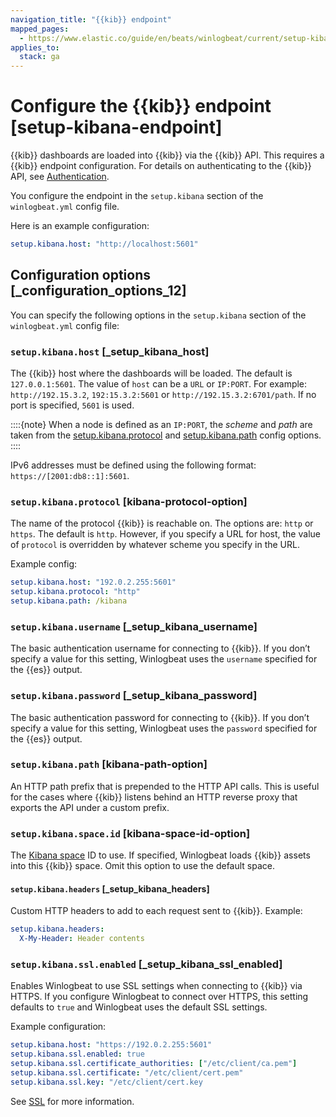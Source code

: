 ```yaml
---
navigation_title: "{{kib}} endpoint"
mapped_pages:
  - https://www.elastic.co/guide/en/beats/winlogbeat/current/setup-kibana-endpoint.html
applies_to:
  stack: ga
---
```


# Configure the {{kib}} endpoint [setup-kibana-endpoint]


{{kib}} dashboards are loaded into {{kib}} via the {{kib}} API. This requires a {{kib}} endpoint configuration. For details on authenticating to the {{kib}} API, see [Authentication](https://www.elastic.co/docs/api/doc/kibana/authentication).

You configure the endpoint in the `setup.kibana` section of the `winlogbeat.yml` config file.

Here is an example configuration:

```yaml
setup.kibana.host: "http://localhost:5601"
```


## Configuration options [_configuration_options_12]

You can specify the following options in the `setup.kibana` section of the `winlogbeat.yml` config file:


### `setup.kibana.host` [_setup_kibana_host]

The {{kib}} host where the dashboards will be loaded. The default is `127.0.0.1:5601`. The value of `host` can be a `URL` or `IP:PORT`. For example: `http://192.15.3.2`, `192:15.3.2:5601` or `http://192.15.3.2:6701/path`. If no port is specified, `5601` is used.

::::{note}
When a node is defined as an `IP:PORT`, the *scheme* and *path* are taken from the [setup.kibana.protocol](#kibana-protocol-option) and [setup.kibana.path](#kibana-path-option) config options.
::::


IPv6 addresses must be defined using the following format: `https://[2001:db8::1]:5601`.


### `setup.kibana.protocol` [kibana-protocol-option]

The name of the protocol {{kib}} is reachable on. The options are: `http` or `https`. The default is `http`. However, if you specify a URL for host, the value of `protocol` is overridden by whatever scheme you specify in the URL.

Example config:

```yaml
setup.kibana.host: "192.0.2.255:5601"
setup.kibana.protocol: "http"
setup.kibana.path: /kibana
```


### `setup.kibana.username` [_setup_kibana_username]

The basic authentication username for connecting to {{kib}}. If you don’t specify a value for this setting, Winlogbeat uses the `username` specified for the {{es}} output.


### `setup.kibana.password` [_setup_kibana_password]

The basic authentication password for connecting to {{kib}}. If you don’t specify a value for this setting, Winlogbeat uses the `password` specified for the {{es}} output.


### `setup.kibana.path` [kibana-path-option]

An HTTP path prefix that is prepended to the HTTP API calls. This is useful for the cases where {{kib}} listens behind an HTTP reverse proxy that exports the API under a custom prefix.


### `setup.kibana.space.id` [kibana-space-id-option]

The [Kibana space](docs-content://deploy-manage/manage-spaces.md) ID to use. If specified, Winlogbeat loads {{kib}} assets into this {{kib}} space. Omit this option to use the default space.


#### `setup.kibana.headers` [_setup_kibana_headers]

Custom HTTP headers to add to each request sent to {{kib}}. Example:

```yaml
setup.kibana.headers:
  X-My-Header: Header contents
```


### `setup.kibana.ssl.enabled` [_setup_kibana_ssl_enabled]

Enables Winlogbeat to use SSL settings when connecting to {{kib}} via HTTPS. If you configure Winlogbeat to connect over HTTPS, this setting defaults to `true` and Winlogbeat uses the default SSL settings.

Example configuration:

```yaml
setup.kibana.host: "https://192.0.2.255:5601"
setup.kibana.ssl.enabled: true
setup.kibana.ssl.certificate_authorities: ["/etc/client/ca.pem"]
setup.kibana.ssl.certificate: "/etc/client/cert.pem"
setup.kibana.ssl.key: "/etc/client/cert.key
```

See [SSL](/reference/winlogbeat/configuration-ssl.md) for more information.

